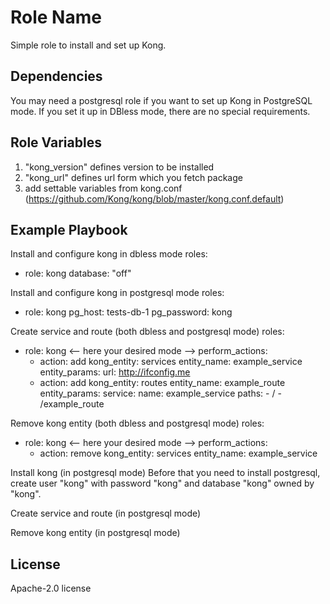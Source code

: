 Role Name
=========

Simple role to install and set up Kong.

Dependencies
------------

You may need a postgresql role if you want to set up Kong in PostgreSQL mode. If you set it up in DBless mode, there are no special requirements.  

Role Variables
--------------

1) "kong_version" defines version to be installed
2) "kong_url" defines url form which you fetch package
3) add settable variables from kong.conf (https://github.com/Kong/kong/blob/master/kong.conf.default)

Example Playbook
----------------

Install and configure kong in dbless mode
roles:
  - role: kong
    database: "off"

Install and configure kong in postgresql mode
roles:
  - role: kong
    pg_host: tests-db-1
    pg_password: kong

Create service and route (both dbless and postgresql mode)
roles:
  - role: kong
    <-- here your desired mode -->
    perform_actions:
      - action: add
        kong_entity: services
        entity_name: example_service
        entity_params:
          url: http://ifconfig.me
      - action: add
        kong_entity: routes
        entity_name: example_route
        entity_params:
          service:
            name: example_service
          paths:
            - /
            - /example_route

Remove kong entity (both dbless and postgresql mode)
roles:
  - role: kong
    <-- here your desired mode -->
    perform_actions:
      - action: remove
        kong_entity: services
        entity_name: example_service

Install kong (in postgresql mode)
Before that you need to install postgresql, create user "kong" with password "kong" and database "kong" owned by "kong".

Create service and route (in postgresql mode)

Remove kong entity (in postgresql mode)




License
-------

Apache-2.0 license

